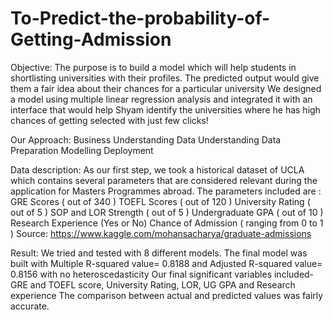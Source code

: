 # To-Predict-the-probability-of-Getting-Admission

Objective: The purpose is to build a model which will help students in shortlisting universities with their profiles. The predicted output would give them a fair idea about their chances for a particular university
We designed a model using multiple linear regression analysis and integrated it with an interface that would help Shyam identify the universities where he has high chances of getting selected with just few clicks!

Our Approach: 
Business Understanding
Data Understanding
Data Preparation
Modelling
Deployment

Data description: As our first step, we took a historical dataset of UCLA which contains several parameters that are considered relevant during the application for Masters Programmes abroad.
The parameters included are :
GRE Scores ( out of 340 )
TOEFL Scores ( out of 120 )
University Rating ( out of 5 )
SOP and LOR Strength ( out of 5 )
Undergraduate GPA ( out of 10 )
Research Experience (Yes or No)
Chance of Admission ( ranging from 0 to 1 )
Source: https://www.kaggle.com/mohansacharya/graduate-admissions

Result: We tried and tested with 8 different models.
The final model was built with Multiple R-squared value= 0.8188 and Adjusted   R-squared value= 0.8156 with no heteroscedasticity
Our final significant variables included- GRE and TOEFL score, University Rating, LOR, UG GPA and Research experience
The comparison between actual and predicted values was fairly accurate.






